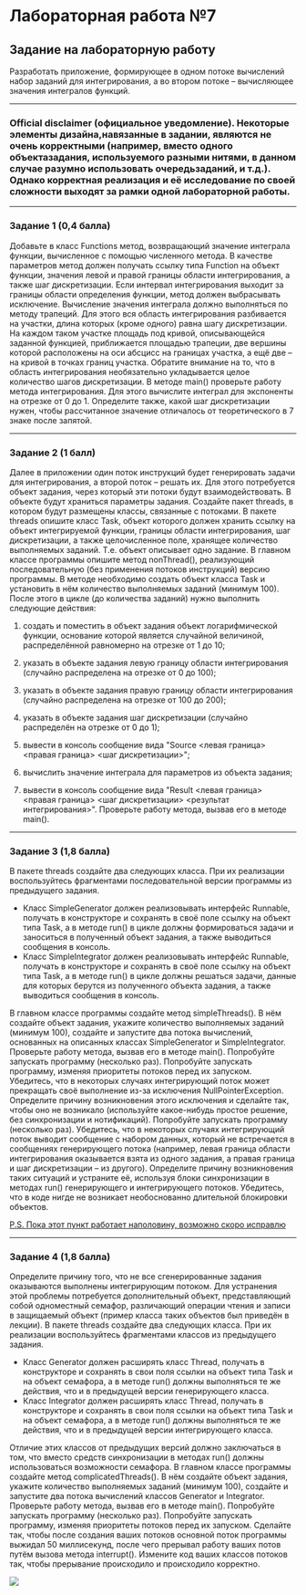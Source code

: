 # Лабораторная работа №7
## Задание на лабораторную работу
Разработать приложение, формирующее в одном потоке вычислений набор заданий для
интегрирования, а во втором потоке – вычисляющее значения интегралов функций.
___
### Official disclaimer (официальное уведомление). Некоторые элементы дизайна,навязанные в задании, являются не очень корректными (например, вместо одного объектазадания, используемого разными нитями, в данном случае разумно использовать очередьзаданий, и т.д.). Однако корректная реализация и её исследование по своей сложности выходят за рамки одной лабораторной работы.
___
### Задание 1 (0,4 балла)
Добавьте в класс Functions метод, возвращающий значение интеграла функции,
вычисленное с помощью численного метода.
В качестве параметров метод должен получать ссылку типа Function на объект
функции, значения левой и правой границы области интегрирования, а также шаг
дискретизации.
Если интервал интегрирования выходит за границы области определения функции,
метод должен выбрасывать исключение.
Вычисление значения интеграла должно выполняться по методу трапеций. Для этого вся
область интегрирования разбивается на участки, длина которых (кроме одного) равна шагу
дискретизации. На каждом таком участке площадь под кривой, описывающейся заданной
функцией, приближается площадью трапеции, две вершины которой расположены на оси
абсцисс на границах участка, а ещё две – на кривой в точках границ участка. Обратите
внимание на то, что в область интегрирования необязательно укладывается целое количество
шагов дискретизации.
В методе main() проверьте работу метода интегрирования. Для этого вычислите
интеграл для экспоненты на отрезке от 0 до 1. Определите также, какой шаг дискретизации
нужен, чтобы рассчитанное значение отличалось от теоретического в 7 знаке после запятой.
___
### Задание 2 (1 балл)
Далее в приложении один поток инструкций будет генерировать задачи для
интегрирования, а второй поток – решать их. Для этого потребуется объект задания, через
который эти потоки будут взаимодействовать. В объекте будут храниться параметры
задания.
Создайте пакет threads, в котором будут размещены классы, связанные с потоками.
В пакете threads опишите класс Task, объект которого должен хранить ссылку на
объект интегрируемой функции, границы области интегрирования, шаг дискретизации, а
также целочисленное поле, хранящее количество выполняемых заданий. Т.е. объект
описывает одно задание.
В главном классе программы опишите метод nonThread(), реализующий
последовательную (без применения потоков инструкций) версию программы. В методе
необходимо создать объект класса Task и установить в нём количество выполняемых
заданий (минимум 100). После этого в цикле (до количества заданий) нужно выполнить
следующие действия:
1) создать и поместить в объект задания объект логарифмической функции,
основание которой является случайной величиной, распределённой равномерно
на отрезке от 1 до 10;
2) указать в объекте задания левую границу области интегрирования (случайно
распределена на отрезке от 0 до 100);

3) указать в объекте задания правую границу области интегрирования (случайно
распределена на отрезке от 100 до 200);
4) указать в объекте задания шаг дискретизации (случайно распределён на отрезке
от 0 до 1);
5) вывести в консоль сообщение вида &quot;Source &lt;левая граница&gt; &lt;правая
граница&gt; &lt;шаг дискретизации&gt;&quot;;
6) вычислить значение интеграла для параметров из объекта задания;
7) вывести в консоль сообщение вида &quot;Result &lt;левая граница&gt; &lt;правая
граница&gt; &lt;шаг дискретизации&gt; &lt;результат интегрирования&gt;&quot;.
Проверьте работу метода, вызвав его в методе main().
___
### Задание 3 (1,8 балла)
В пакете threads создайте два следующих класса. При их реализации воспользуйтесь
фрагментами последовательной версии программы из предыдущего задания.
* Класс SimpleGenerator должен реализовывать интерфейс Runnable, получать в
конструкторе и сохранять в своё поле ссылку на объект типа Task, а в методе run() в
цикле должны формироваться задачи и заноситься в полученный объект задания, а также
выводиться сообщения в консоль.
* Класс SimpleIntegrator должен реализовывать интерфейс Runnable, получать в
конструкторе и сохранять в своё поле ссылку на объект типа Task, а в методе run() в
цикле должны решаться задачи, данные для которых берутся из полученного объекта
задания, а также выводиться сообщения в консоль.

В главном классе программы создайте метод simpleThreads(). В нём создайте
объект задания, укажите количество выполняемых заданий (минимум 100), создайте и
запустите два потока вычислений, основанных на описанных классах SimpleGenerator и
SimpleIntegrator. Проверьте работу метода, вызвав его в методе main().
Попробуйте запускать программу (несколько раз).
Попробуйте запускать программу, изменяя приоритеты потоков перед их запуском.
Убедитесь, что в некоторых случаях интегрирующий поток может прекращать своё
выполнение из-за исключения NullPointerException. Определите причину
возникновения этого исключения и сделайте так, чтобы оно не возникало (используйте
какое-нибудь простое решение, без синхронизации и нотификаций).
Попробуйте запускать программу (несколько раз).
Убедитесь, что в некоторых случаях интегрирующий поток выводит сообщение с
набором данных, который не встречается в сообщениях генерирующего потока (например,
левая граница области интегрирования оказывается взята из одного задания, а правая
граница и шаг дискретизации – из другого). Определите причину возникновения таких
ситуаций и устраните её, используя блоки синхронизации в методах run() генерирующего
и интегрирующего потоков. Убедитесь, что в коде нигде не возникает необоснованно
длительной блокировки объектов.

<u>P.S. Пока этот пункт работает наполовину, возможно скоро исправлю</u>
___
### Задание 4 (1,8 балла)
Определите причину того, что не все сгенерированные задания оказываются выполнены
интегрирующим потоком.
Для устранения этой проблемы потребуется дополнительный объект, представляющий
собой одноместный семафор, различающий операции чтения и записи в защищаемый объект
(пример класса таких объектов был приведён в лекции).
В пакете threads создайте два следующих класса. При их реализации воспользуйтесь
фрагментами классов из предыдущего задания.
* Класс Generator должен расширять класс Thread, получать в конструкторе и
сохранять в свои поля ссылки на объект типа Task и на объект семафора, а в методе run()
должны выполняться те же действия, что и в предыдущей версии генерирующего класса.
* Класс Integrator должен расширять класс Thread, получать в конструкторе и
сохранять в свои поля ссылки на объект типа Task и на объект семафора, а в методе run()
должны выполняться те же действия, что и в предыдущей версии интегрирующего класса.

Отличие этих классов от предыдущих версий должно заключаться в том, что вместо
средств синхронизации в методах run() должны использоваться возможности семафора.
В главном классе программы создайте метод complicatedThreads(). В нём
создайте объект задания, укажите количество выполняемых заданий (минимум 100),
создайте и запустите два потока вычислений классов Generator и Integrator.
Проверьте работу метода, вызвав его в методе main().
Попробуйте запускать программу (несколько раз).
Попробуйте запускать программу, изменяя приоритеты потоков перед их запуском.
Сделайте так, чтобы после создания ваших потоков основной поток программы выжидал
50 миллисекунд, после чего прерывал работу ваших потов путём вызова метода
interrupt(). Измените код ваших классов потоков так, чтобы прерывание происходило и
происходило корректно.

![](https://tenor.com/ru/view/gosling-snow-laying-gif-17982434.gif)